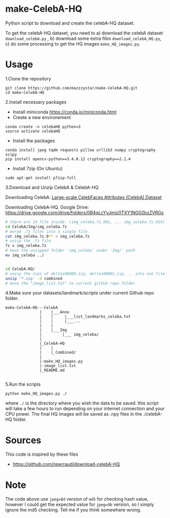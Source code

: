 # make-CelebA-HQ
Python script to download and create the celebA-HQ dataset.

To get the celebA-HQ dataset, you need to 
 a) download the celebA dataset `download_celebA.py` ,
 b) download some extra files `download_celebA_HQ.py`,
 c) do some processing to get the HQ images `make_HQ_images.py`.


# Usage
1.Clone the repository
```
git clone https://github.com/mazzzystar/make-CelebA-HQ.git
cd make-CelebA-HQ
```

2.Install necessary packages
 * Install miniconda https://conda.io/miniconda.html
 * Create a new environement
 ```
 conda create -n celebaHQ python=3
 source activate celebaHQ
 ```
 * Install the packages
 ```
 conda install jpeg tqdm requests pillow urllib3 numpy cryptography scipy
 pip install opencv-python==3.4.0.12 cryptography==2.1.4
 ```
 * Install 7zip (On Ubuntu)
 ```
 sudo apt-get install p7zip-full
 ```

3.Download and Unzip CelebA & CelebA-HQ

Downloading CelebA: [Large-scale CelebFaces Attributes (CelebA) Dataset](http://mmlab.ie.cuhk.edu.hk/projects/CelebA.html)

Downloading CelebA-HQ. Google Drive: https://drive.google.com/drive/folders/0B4qLcYyJmiz0TXY1NG02bzZVRGs
```bash
# there are 14 file inside. (img_celeba.7z.001, ... img_celeba.7z.014)
cd CelebA/Img/img_celeba.7z  
# merge .7z files into a single file.
cat img_celeba.7z.0** > img_celeba.7z
# unzip the .7z file
7z x img_celeba.7z
# move the unzipped folder 'img_celeba' under 'Img/' path
mv img_celeba ../


cd CelebA-HQ/
# unzip the zips of deltas00000.zip, deltas00001.zip, .. into one file
unzip '*.zip' -d combined
# move the "image_list.txt" to current github repo folder.
```

4.Make sure your datasets/landmark/scripts under current Github repo folder.
```
make-CelebA-HQ---CelebA
               |    |___Anno
               |    |     |___list_landmarks_celeba.txt
               |    |     |___...
               |    |     
               |    |___Img
               |         |___ img_celeba/
               |
               |_CelebA-HQ
               |    |
               |    |_Combined/
               |  
               |-make_HQ_images.py
               |-image_list.txt  
               |_README.md 
  
```

5.Run the scripts
```
python make_HQ_images.py ./

```
where `./` is the directory where you wish the data to be saved. this script will take a few hours to run depending on your internet connection and your CPU power. The final HQ images will be saved as .npy files in the ./celebA-HQ folder.

# Sources
This code is inspired by these files
* https://github.com/nperraud/download-celebA-HQ

# Note
The code above use `jpeg=8d` version of `md5` for checking hash value, however I could get the expected value for `jpeg=9b` version, so I simply ignore the md5 checking. Tell me if you think somewhere wrong.
